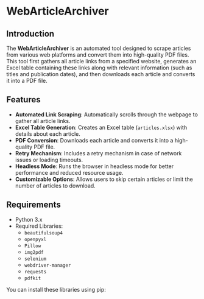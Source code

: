 # WebArticleArchiver

## Introduction
The **WebArticleArchiver** is an automated tool designed to scrape articles from various web platforms and convert them into high-quality PDF files. This tool first gathers all article links from a specified website, generates an Excel table containing these links along with relevant information (such as titles and publication dates), and then downloads each article and converts it into a PDF file.

## Features
- **Automated Link Scraping**: Automatically scrolls through the webpage to gather all article links.
- **Excel Table Generation**: Creates an Excel table (`articles.xlsx`) with details about each article.
- **PDF Conversion**: Downloads each article and converts it into a high-quality PDF file.
- **Retry Mechanism**: Includes a retry mechanism in case of network issues or loading timeouts.
- **Headless Mode**: Runs the browser in headless mode for better performance and reduced resource usage.
- **Customizable Options**: Allows users to skip certain articles or limit the number of articles to download.

## Requirements
- Python 3.x
- Required Libraries:
  - `beautifulsoup4`
  - `openpyxl`
  - `Pillow`
  - `img2pdf`
  - `selenium`
  - `webdriver-manager`
  - `requests`
  - `pdfkit`

You can install these libraries using pip:




